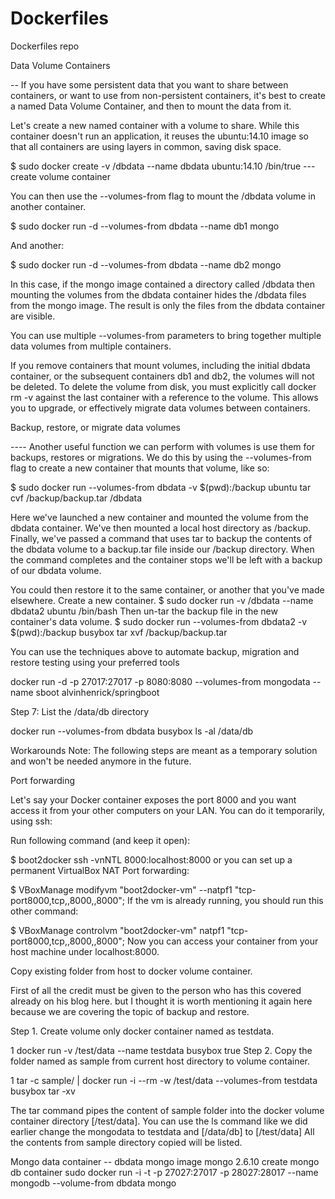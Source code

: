 # Dockerfiles
Dockerfiles repo

Data Volume Containers

-- If you have some persistent data that you want to share between containers, or want to use from non-persistent containers, it's best to create a named Data Volume Container, and then to mount the data from it.

Let's create a new named container with a volume to share. While this container doesn't run an application, it reuses the ubuntu:14.10 image so that all containers are using layers in common, saving disk space.

$ sudo docker create -v /dbdata --name dbdata ubuntu:14.10 /bin/true --- create volume container

You can then use the --volumes-from flag to mount the /dbdata volume in another container.

$ sudo docker run -d --volumes-from dbdata --name db1 mongo

And another:

$ sudo docker run -d --volumes-from dbdata --name db2 mongo

In this case, if the mongo image contained a directory called /dbdata then mounting the volumes from the dbdata container hides the /dbdata files from the mongo image. The result is only the files from the dbdata container are visible.

You can use multiple --volumes-from parameters to bring together multiple data volumes from multiple containers.

If you remove containers that mount volumes, including the initial dbdata container, or the subsequent containers db1 and db2, the volumes will not be deleted. To delete the volume from disk, you must explicitly call docker rm -v against the last container with a reference to the volume. This allows you to upgrade, or effectively migrate data volumes between containers.

Backup, restore, or migrate data volumes

---- Another useful function we can perform with volumes is use them for backups, restores or migrations. We do this by using the --volumes-from flag to create a new container that mounts that volume, like so:

$ sudo docker run --volumes-from dbdata -v $(pwd):/backup ubuntu tar cvf /backup/backup.tar /dbdata

Here we've launched a new container and mounted the volume from the dbdata container. We've then mounted a local host directory as /backup. Finally, we've passed a command that uses tar to backup the contents of the dbdata volume to a backup.tar file inside our /backup directory. When the command completes and the container stops we'll be left with a backup of our dbdata volume.

You could then restore it to the same container, or another that you've made elsewhere. Create a new container.
$ sudo docker run -v /dbdata --name dbdata2 ubuntu /bin/bash
Then un-tar the backup file in the new container's data volume.
$ sudo docker run --volumes-from dbdata2 -v $(pwd):/backup busybox tar xvf /backup/backup.tar

You can use the techniques above to automate backup, migration and restore testing using your preferred tools


docker run -d -p 27017:27017 -p 8080:8080 --volumes-from mongodata --name sboot alvinhenrick/springboot

Step 7: List the /data/db directory

docker run --volumes-from dbdata busybox ls -al /data/db



Workarounds
Note: The following steps are meant as a temporary solution and won't be needed anymore in the future.

Port forwarding

Let's say your Docker container exposes the port 8000 and you want access it from your other computers on your LAN. You can do it temporarily, using ssh:

Run following command (and keep it open):

$ boot2docker ssh -vnNTL 8000:localhost:8000
or you can set up a permanent VirtualBox NAT Port forwarding:

$ VBoxManage modifyvm "boot2docker-vm" --natpf1 "tcp-port8000,tcp,,8000,,8000";
If the vm is already running, you should run this other command:

$ VBoxManage controlvm "boot2docker-vm" natpf1 "tcp-port8000,tcp,,8000,,8000";
Now you can access your container from your host machine under localhost:8000.

Copy existing folder from host to docker volume container.

First of all the credit must be given to the person who has this covered already on his blog here. but I thought it is worth mentioning it again here because we are covering the topic of backup and restore.

Step 1. Create volume only docker container named as testdata.


1 docker run -v /test/data --name testdata busybox true
Step 2. Copy the folder named as sample from current host directory to volume container.

1 tar -c sample/ | docker run -i --rm -w /test/data --volumes-from testdata busybox tar -xv
 
 The tar command  pipes the content of sample folder into the docker volume container directory [/test/data].
You can use the ls command like we did earlier change the mongodata to testdata and [/data/db] to [/test/data]
All the contents from sample directory copied will be listed.


Mongo data container -- dbdata
mongo image mongo 2.6.10
create mongo db container
sudo docker run -i -t -p 27027:27017 -p 28027:28017 --name mongodb  --volume-from dbdata mongo
